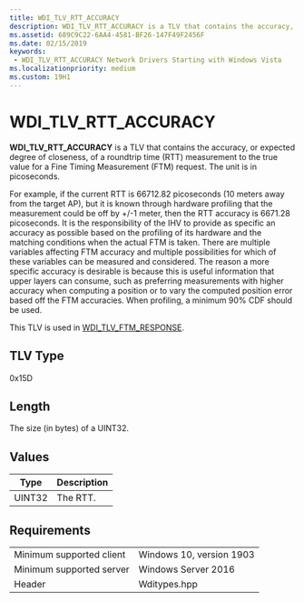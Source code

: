 ```yaml
---
title: WDI_TLV_RTT_ACCURACY
description: WDI_TLV_RTT_ACCURACY is a TLV that contains the accuracy, or expected degree of closeness, of a roundtrip time (RTT) measurement to the true value for a Fine Timing Measurement (FTM) request.
ms.assetid: 689C9C22-6AA4-4581-BF26-147F49F2456F
ms.date: 02/15/2019
keywords:
 - WDI_TLV_RTT_ACCURACY Network Drivers Starting with Windows Vista
ms.localizationpriority: medium
ms.custom: 19H1
---
```


# WDI_TLV_RTT_ACCURACY

**WDI_TLV_RTT_ACCURACY** is a TLV that contains the accuracy, or expected degree of closeness, of a roundtrip time (RTT) measurement to the true value for a Fine Timing Measurement (FTM) request. The unit is in picoseconds.

For example, if the current RTT is 66712.82 picoseconds (10 meters away from the target AP), but it is known through hardware profiling that the measurement could be off by +/-1 meter, then the RTT accuracy is 6671.28 picoseconds. It is the responsibility of the IHV to provide as specific an accuracy as possible based on the profiling of its hardware and the matching conditions when the actual FTM is taken. There are multiple variables affecting FTM accuracy and multiple possibilities for which of these variables can be measured and considered. The reason a more specific accuracy is desirable is because this is useful information that upper layers can consume, such as preferring measurements with higher accuracy when computing a position or to vary the computed position error based off the FTM accuracies. When profiling, a minimum 90% CDF should be used. 

This TLV is used in [WDI_TLV_FTM_RESPONSE](wdi-tlv-ftm-response.md).

## TLV Type

0x15D

## Length

The size (in bytes) of a UINT32.

## Values

| Type | Description |
| --- | --- |
| UINT32 | The RTT. |

## Requirements

|   |   |
| --- | --- |
| Minimum supported client | Windows 10, version 1903 |
| Minimum supported server | Windows Server 2016 |
| Header | Wditypes.hpp |
